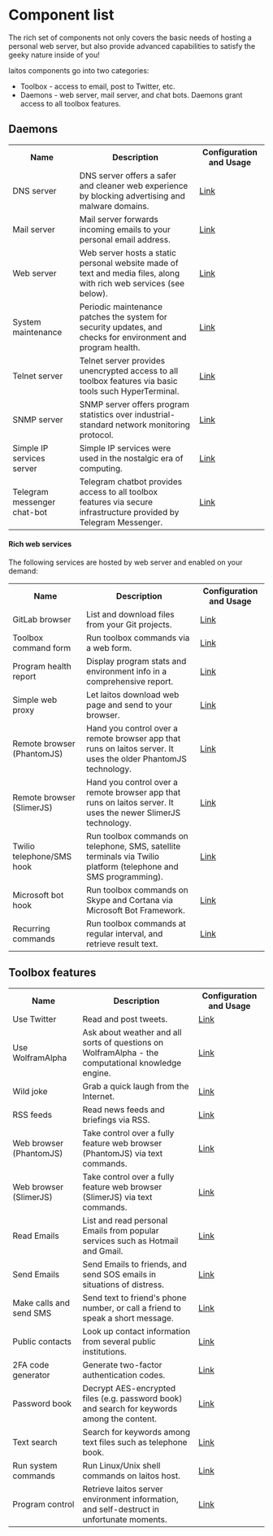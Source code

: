 # Component list

The rich set of components not only covers the basic needs of hosting a personal web server,
but also provide advanced capabilities to satisfy the geeky nature inside of you!

laitos components go into two categories:
- Toolbox - access to email, post to Twitter, etc.
- Daemons - web server, mail server, and chat bots. Daemons grant access to all toolbox features.

## Daemons
<table>
    <tr>
        <th>Name</th>
        <th>Description</th>
        <th>Configuration and Usage</th>
    </tr>
    <tr>
        <td>DNS server</td>
        <td>DNS server offers a safer and cleaner web experience by blocking advertising and malware domains.</td>
        <td><a href="https://github.com/HouzuoGuo/laitos/wiki/Daemon:-DNS-server" target="_blank">Link</a></td>
    </tr>
    <tr>
        <td>Mail server</td>
        <td>Mail server forwards incoming emails to your personal email address.</td>
        <td><a href="https://github.com/HouzuoGuo/laitos/wiki/Daemon:-mail-server" target="_blank">Link</a></td>
    </tr>
    <tr>
        <td>Web server</td>
        <td>Web server hosts a static personal website made of text and media files, along with rich web services (see below).</td>
        <td><a href="https://github.com/HouzuoGuo/laitos/wiki/Daemon:-web-server" target="_blank">Link</a></td>
    </tr>
    <tr>
        <td>System maintenance</td>
        <td>Periodic maintenance patches the system for security updates, and checks for environment and program health.</td>
        <td><a href="https://github.com/HouzuoGuo/laitos/wiki/Daemon:-system-maintenance" target="_blank">Link</a></td>
    </tr>
    <tr>
        <td>Telnet server</td>
        <td>Telnet server provides unencrypted access to all toolbox features via basic tools such HyperTerminal.</td>
        <td><a href="https://github.com/HouzuoGuo/laitos/wiki/Daemon:-telnet-server" target="_blank">Link</a></td>
    </tr>
    <tr>
        <td>SNMP server</td>
        <td>SNMP server offers program statistics over industrial-standard network monitoring protocol.</td>
        <td><a href="https://github.com/HouzuoGuo/laitos/wiki/Daemon:-SNMP-server" target="_blank">Link</a></td>
    </tr>
    <tr>
        <td>Simple IP services server</td>
        <td>Simple IP services were used in the nostalgic era of computing.</td>
        <td><a href="https://github.com/HouzuoGuo/laitos/wiki/Daemon:-simple-IP-services" target="_blank">Link</a></td>
    </tr>
    <tr>
        <td>Telegram messenger chat-bot</td>
        <td>Telegram chatbot provides access to all toolbox features via secure infrastructure provided by Telegram Messenger.</td>
        <td><a href="https://github.com/HouzuoGuo/laitos/wiki/Daemon:-telegram-chat-bot" target="_blank">Link</a></td>
    </tr>
</table>


#### Rich web services
The following services are hosted by web server and enabled on your demand:

<table>
    <tr>
        <th>Name</th>
        <th>Description</th>
        <th>Configuration and Usage</th>
    </tr>
    <tr>
        <td>GitLab browser</td>
        <td>List and download files from your Git projects.</td>
        <td><a href="https://github.com/HouzuoGuo/laitos/wiki/Web-service:-GitLab-browser" target="_blank">Link</a></td>
    </tr>
    <tr>
        <td>Toolbox command form</td>
        <td>Run toolbox commands via a web form.</td>
        <td><a href="https://github.com/HouzuoGuo/laitos/wiki/Web-service:-toolbox-features-form" target="_blank">Link</a></td>
    </tr>
    <tr>
        <td>Program health report</td>
        <td>Display program stats and environment info in a comprehensive report.</td>
        <td><a href="https://github.com/HouzuoGuo/laitos/wiki/Web-service:-program-health-report" target="_blank">Link</a></td>
    </tr>
    <tr>
        <td>Simple web proxy</td>
        <td>Let laitos download web page and send to your browser.</td>
        <td><a href="https://github.com/HouzuoGuo/laitos/wiki/Web-service:-simple-proxy" target="_blank">Link</a></td>
    </tr>
    <tr>
        <td>Remote browser (PhantomJS)</td>
        <td>Hand you control over a remote browser app that runs on laitos server. It uses the older PhantomJS technology.</td>
        <td><a href="https://github.com/HouzuoGuo/laitos/wiki/Web-service:-remote-browser-(PhantomJS)" target="_blank">Link</a></td>
    </tr>
    <tr>
        <td>Remote browser (SlimerJS)</td>
        <td>Hand you control over a remote browser app that runs on laitos server. It uses the newer SlimerJS technology.</td>
        <td><a href="https://github.com/HouzuoGuo/laitos/wiki/Web-service:-remote-browser-(SlimerJS)" target="_blank">Link</a></td>
    </tr>
    <tr>
        <td>Twilio telephone/SMS hook</td>
        <td>Run toolbox commands on telephone, SMS, satellite terminals via Twilio platform (telephone and SMS programming).</td>
        <td><a href="https://github.com/HouzuoGuo/laitos/wiki/Web-service:-Twilio-telephone-SMS-hook" target="_blank">Link</a></td>
    </tr>
    <tr>
        <td>Microsoft bot hook</td>
        <td>Run toolbox commands on Skype and Cortana via Microsoft Bot Framework.</td>
        <td><a href="https://github.com/HouzuoGuo/laitos/wiki/Web-service:-Microsoft-bot-hook" target="_blank">Link</a></td>
    </tr>
    <tr>
        <td>Recurring commands</td>
        <td>Run toolbox commands at regular interval, and retrieve result text.</td>
        <td><a href="https://github.com/HouzuoGuo/laitos/wiki/Web-service:-recurring-commands" target="_blank">Link</a></td>
    </tr>
</table>


## Toolbox features
<table>
    <tr>
        <th>Name</th>
        <th>Description</th>
        <th>Configuration and Usage</th>
    </tr>
    <tr>
        <td>Use Twitter</td>
        <td>Read and post tweets.</td>
        <td><a href="https://github.com/HouzuoGuo/laitos/wiki/Toolbox-feature:-Twitter" target="_blank">Link</a></td>
    </tr>
    <tr>
        <td>Use WolframAlpha</td>
        <td>Ask about weather and all sorts of questions on WolframAlpha - the computational knowledge engine.</td>
        <td><a href="https://github.com/HouzuoGuo/laitos/wiki/Toolbox-feature:-WolframAlpha" target="_blank">Link</a></td>
    </tr>
    <tr>
        <td>Wild joke</td>
            <td>Grab a quick laugh from the Internet.</td>
            <td><a href="https://github.com/HouzuoGuo/laitos/wiki/Toolbox-feature:-wild-joke" target="_blank">Link</a></td>
        </tr>
    <tr>
        <td>RSS feeds</td>
            <td>Read news feeds and briefings via RSS.</td>
            <td><a href="https://github.com/HouzuoGuo/laitos/wiki/Toolbox-feature:-RSS-reader" target="_blank">Link</a></td>
        </tr>
    <tr>
        <td>Web browser (PhantomJS)</td>
        <td>Take control over a fully feature web browser (PhantomJS) via text commands.</td>
        <td><a href="https://github.com/HouzuoGuo/laitos/wiki/Toolbox-feature:-interactive-web-browser-(PhantomJS)" target="_blank">Link</a></td>
    </tr>
    <tr>
        <td>Web browser (SlimerJS)</td>
            <td>Take control over a fully feature web browser (SlimerJS) via text commands.</td>
            <td><a href="https://github.com/HouzuoGuo/laitos/wiki/Toolbox-feature:-interactive-web-browser-(SlimerJS)" target="_blank">Link</a></td>
        </tr>
    <tr>
        <td>Read Emails</td>
        <td>List and read personal Emails from popular services such as Hotmail and Gmail.</td>
        <td><a href="https://github.com/HouzuoGuo/laitos/wiki/Toolbox-feature:-reading-emails" target="_blank">Link</a></td>
    </tr>
    <tr>
        <td>Send Emails</td>
        <td>Send Emails to friends, and send SOS emails in situations of distress.</td>
        <td><a href="https://github.com/HouzuoGuo/laitos/wiki/Toolbox-feature:-sending-emails" target="_blank">Link</a></td>
    </tr>
    <tr>
        <td>Make calls and send SMS</td>
        <td>Send text to friend's phone number, or call a friend to speak a short message.</td>
        <td><a href="https://github.com/HouzuoGuo/laitos/wiki/Toolbox-feature:-make-calls-and-send-SMS" target="_blank">Link</a></td>
    </tr>
    <tr>
        <td>Public contacts</td>
        <td>Look up contact information from several public institutions.</td>
        <td><a href="https://github.com/HouzuoGuo/laitos/wiki/Toolbox-feature:-public-institution-contacts" target="_blank">Link</a></td>
    </tr>
    <tr>
        <td>2FA code generator</td>
        <td>Generate two-factor authentication codes.</td>
        <td><a href="https://github.com/HouzuoGuo/laitos/wiki/Toolbox-feature:-two-factor-authentication-code-generator" target="_blank">Link</a></td>
    </tr>
    <tr>
        <td>Password book</td>
        <td>Decrypt AES-encrypted files (e.g. password book) and search for keywords among the content.</td>
        <td><a href="https://github.com/HouzuoGuo/laitos/wiki/Toolbox-feature:-find-text-in-AES-encrypted-files" target="_blank">Link</a></td>
    </tr>
    <tr>
        <td>Text search</td>
        <td>Search for keywords among text files such as telephone book.</td>
        <td><a href="https://github.com/HouzuoGuo/laitos/wiki/Toolbox-feature:-text-search" target="_blank">Link</a></td>
    </tr>
    <tr>
        <td>Run system commands</td>
        <td>Run Linux/Unix shell commands on laitos host.</td>
        <td><a href="https://github.com/HouzuoGuo/laitos/wiki/Toolbox-feature:-run-system-commands" target="_blank">Link</a></td>
    </tr>
    <tr>
        <td>Program control</td>
        <td>Retrieve laitos server environment information, and self-destruct in unfortunate moments.</td>
        <td><a href="https://github.com/HouzuoGuo/laitos/wiki/Toolbox-feature:-inspect-and-control-server-environment" target="_blank">Link</a></td>
    </tr>
</table>
